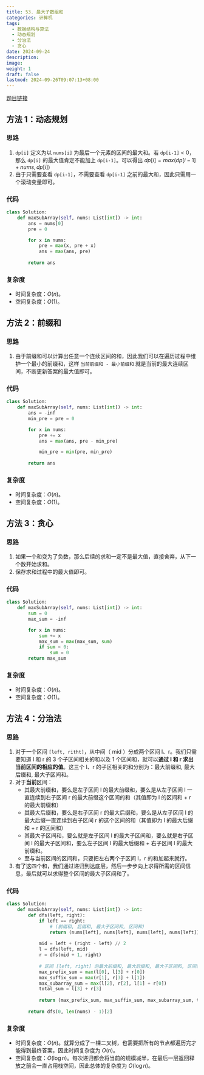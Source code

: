 ```yaml
---
title: 53. 最大子数组和
categories: 计算机
tags:
  - 数据结构与算法
  - 动态规划
  - 分治法
  - 贪心
date: 2024-09-24
description: 
image: 
weight: 1
draft: false
lastmod: 2024-09-26T09:07:13+08:00
---
```

[题目链接](https://leetcode.cn/problems/maximum-subarray/description/?envType=study-plan-v2&envId=top-100-liked)

## 方法 1：动态规划

### 思路

1. `dp[i]` 定义为以 `nums[i]` 为最后一个元素的区间的最大和。若 `dp[i-1]` < 0，那么 `dp[i]` 的最大值肯定不能加上 `dp[i-1]`。可以得出 $dp[i] = max(dp[i-1] + nu ms, dp[i])$
2. 由于只需要查看 `dp[i-1]`，不需要查看 `dp[i-1]` 之前的最大和，因此只需用一个滚动变量即可。

### 代码

```python
class Solution:
    def maxSubArray(self, nums: List[int]) -> int:
        ans = nums[0]
        pre = 0

        for x in nums:
            pre = max(x, pre + x)
            ans = max(ans, pre)
        
        return ans
```

### 复杂度
- 时间复杂度：$O(n)$。
- 空间复杂度：$O(1)$。

## 方法 2：前缀和

### 思路

1. 由于前缀和可以计算出任意一个连续区间的和，因此我们可以在遍历过程中维护一个最小的前缀和，这样 `当前前缀和 - 最小前缀和` 就是当前的最大连续区间，不断更新答案的最大值即可。

### 代码

```python
class Solution:
    def maxSubArray(self, nums: List[int]) -> int:
        ans = -inf
        min_pre = pre = 0

        for x in nums:
            pre += x
            ans = max(ans, pre - min_pre)

            min_pre = min(pre, min_pre)
        
        return ans
```

### 复杂度
- 时间复杂度：$O(n)$。
- 空间复杂度：$O(1)$。

## 方法 3：贪心

### 思路

1. 如果一个和变为了负数，那么后续的求和一定不是最大值，直接舍弃，从下一个数开始求和。
2. 保存求和过程中的最大值即可。

### 代码

```python
class Solution:
    def maxSubArray(self, nums: List[int]) -> int:
        sum = 0
        max_sum = -inf

        for x in nums:
            sum += x
            max_sum = max(max_sum, sum)
            if sum < 0: 
                sum = 0
        return max_sum
```

### 复杂度
- 时间复杂度：$O(n)$。
- 空间复杂度：$O(1)$。

## 方法 4：分治法

### 思路

1. 对于一个区间 `[left, ritht]`，从中间（ mid ）分成两个区间 l、r。我们只需要知道 l 和 r 的 3 个子区间相关的和以及 1 个区间和，就可以**通过 l 和 r 求出当前区间的相应的值**。这三个 l、r 的子区相关的和分别为：最大前缀和, 最大后缀和, 最大子区间和。
2. 对于**当前**区间：
	- 其最大前缀和，要么是左子区间 l 的最大前缀和，要么是从左子区间 l 一直连续到右子区间 r 的最大前缀这个区间的和（其值即为 l 的区间和 + r 的最大前缀和）
	- 其最大后缀和，要么是右子区间 r 的最大后缀和，要么是从左子区间 l 的最大后缀一直连续到右子区间 r 的这个区间的和（其值即为 l 的最大后缀和 + r 的区间和）
	- 其最大子区间和，要么就是左子区间 l 的最大子区间和，要么就是右子区间 l 的最大子区间和，要么左子区间 l 的最大后缀和 + 右子区间 l 的最大前缀和。
	- 至与当前区间的区间和，只要把左右两个子区间 l，r 的和加起来就行。
3. 有了这四个和，我们通过递归到达底层，然后一步步向上求得所需的区间信息，最后就可以求得整个区间的最大子区间和了。

### 代码

```python
class Solution:
    def maxSubArray(self, nums: List[int]) -> int:
        def dfs(left, right):
            if left == right:
	            # (前缀和, 后缀和, 最大子区间和, 区间和)
                return (nums[left], nums[left], nums[left], nums[left])
            
            mid = left + (right - left) // 2
            l = dfs(left, mid)
            r = dfs(mid + 1, right)
            
            # 区间 [left, right] 的最大前缀和, 最大后缀和, 最大子区间和, 区间和
            max_prefix_sum = max(l[0], l[3] + r[0])
            max_suffix_sum = max(r[1], r[3] + l[1])
            max_subarray_sum = max(l[2], r[2], l[1] + r[0])
            total_sum = l[3] + r[3]
            
            return (max_prefix_sum, max_suffix_sum, max_subarray_sum, total_sum)
        
        return dfs(0, len(nums) - 1)[2]

```

### 复杂度
- 时间复杂度：$O(n)$。就算分成了一棵二叉树，也需要把所有的节点都遍历完才能得到最终答案，因此时间复杂度为 $O(n)$。
- 空间复杂度：$O(\log n)$。每次递归都会将当前的规模减半，在最后一层返回释放之前会一直占用栈空间，因此总体的复杂度为 $O(\log n)$。
